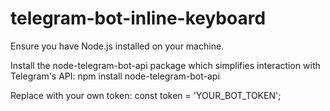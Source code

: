 # telegram-bot-inline-keyboard

Ensure you have Node.js installed on your machine.

Install the node-telegram-bot-api package which simplifies interaction with Telegram's API: npm install node-telegram-bot-api

Replace with your own token: const token = 'YOUR_BOT_TOKEN';
